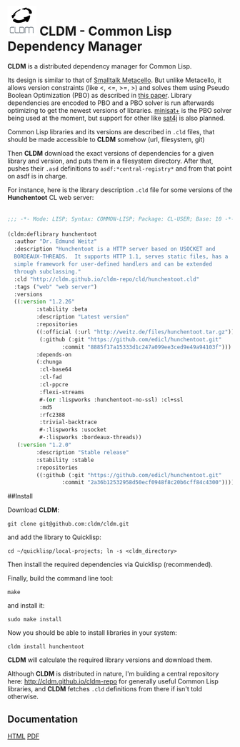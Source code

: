![cldm logo](https://raw.githubusercontent.com/cldm/cldm/master/doc/logo_extra_small.png "CLDM logo") CLDM - Common Lisp Dependency Manager
=========

**CLDM** is a distributed dependency manager for Common Lisp. 

Its design is similar to that of [Smalltalk Metacello](https://code.google.com/p/metacello). But unlike Metacello, it allows version constraints (like <, <=, >=, >) and solves them using Pseudo Boolean Optimization (PBO) as described in [this paper](http://www.mancoosi.org/papers/ase10.pdf). Library dependencies are encoded to PBO and a PBO solver is run afterwards optimizing to get the newest versions of libraries. [minisat+](https://github.com/niklasso/minisatp) is the PBO solver being used at the moment, but support for other like [sat4j](http://www.sat4j.org) is also planned.

Common Lisp libraries and its versions are described in `.cld` files, that should be made accessible to **CLDM** somehow (url, filesystem, git)

Then **CLDM** download the exact versions of dependencies for a given library and version, and puts them in a filesystem directory. After that, pushes their `.asd` definitions to `asdf:*central-registry*` and from that point on asdf is in charge.

For instance, here is the library description `.cld` file for some versions of the **Hunchentoot** CL web server:

```lisp

;;; -*- Mode: LISP; Syntax: COMMON-LISP; Package: CL-USER; Base: 10 -*-

(cldm:deflibrary hunchentoot
  :author "Dr. Edmund Weitz"
  :description "Hunchentoot is a HTTP server based on USOCKET and
  BORDEAUX-THREADS.  It supports HTTP 1.1, serves static files, has a
  simple framework for user-defined handlers and can be extended
  through subclassing."
  :cld "http://cldm.github.io/cldm-repo/cld/hunchentoot.cld"
  :tags ("web" "web server")
  :versions
  ((:version "1.2.26"
	     :stability :beta
	     :description "Latest version"
	     :repositories
	     ((:official (:url "http://weitz.de/files/hunchentoot.tar.gz"))
	      (:github (:git "https://github.com/edicl/hunchentoot.git"
			     :commit "8885f17a15333d1c247a099ee3ced9e49a94103f")))
	     :depends-on
	     (:chunga
	      :cl-base64
	      :cl-fad
	      :cl-ppcre
	      :flexi-streams
	      #-(or :lispworks :hunchentoot-no-ssl) :cl+ssl
	      :md5
	      :rfc2388
	      :trivial-backtrace
	      #-:lispworks :usocket
	      #-:lispworks :bordeaux-threads))
   (:version "1.2.0"
	     :description "Stable release"
	     :stability :stable
	     :repositories
	     ((:github (:git "https://github.com/edicl/hunchentoot.git"
			     :commit "2a36b12532958d50ecf0948f8c20b6cff84c4300"))))))

```

##Install

Download **CLDM**:

```
git clone git@github.com:cldm/cldm.git
```

and add the library to Quicklisp:

```
cd ~/quicklisp/local-projects; ln -s <cldm_directory>
```

Then install the required dependencies via Quicklisp (recommended). 

Finally, build the command line tool:
```
make
```

and install it:
```
sudo make install
```

Now you should be able to install libraries in your system:
```
cldm install hunchentoot
```

**CLDM** will calculate the required library versions and download them.

Although **CLDM** is distributed in nature, I'm building a central repository here: http://cldm.github.io/cldm-repo for generally useful Common Lisp libraries, and **CLDM** fetches `.cld` definitions from there if isn't told otherwise.

## Documentation

[HTML](http://cldm.github.io/cldm/doc/manual/_build/html/index.html) [PDF](http://cldm.github.io/cldm/doc/manual/_build/latex/CLDM.pdf)
